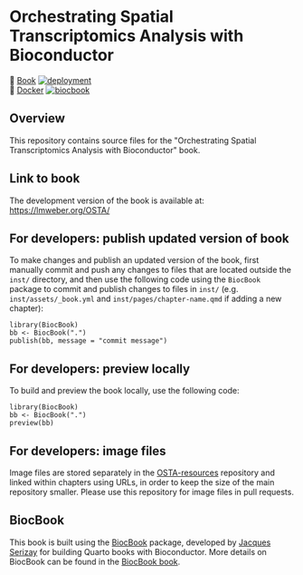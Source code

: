 # Orchestrating Spatial Transcriptomics Analysis with Bioconductor

📖 [Book](https://lmweber.github.io/OSTA/devel) [![deployment](https://img.shields.io/github/actions/workflow/status/lmweber/OSTA/pages/pages-build-deployment?label=Book%20deployment)](https://github.com/lmweber/OSTA/actions/workflows/pages/pages-build-deployment)  
🐳 [Docker](https://github.com/lmweber/OSTA/pkgs/container/OSTA) [![biocbook](https://img.shields.io/github/actions/workflow/status/lmweber/OSTA/biocbook.yml?label=Docker%20image)](https://github.com/lmweber/OSTA/actions/workflows/biocbook.yml)


## Overview

This repository contains source files for the "Orchestrating Spatial Transcriptomics Analysis with Bioconductor" book.


## Link to book

The development version of the book is available at: https://lmweber.org/OSTA/


## For developers: publish updated version of book

To make changes and publish an updated version of the book, first manually commit and push any changes to files that are located outside the `inst/` directory, and then use the following code using the `BiocBook` package to commit and publish changes to files in `inst/` (e.g. `inst/assets/_book.yml` and `inst/pages/chapter-name.qmd` if adding a new chapter):

```
library(BiocBook)
bb <- BiocBook(".")
publish(bb, message = "commit message")
```


## For developers: preview locally

To build and preview the book locally, use the following code:

```
library(BiocBook)
bb <- BiocBook(".")
preview(bb)
```


## For developers: image files

Image files are stored separately in the [OSTA-resources](https://github.com/lmweber/OSTA-resources) repository and linked within chapters using URLs, in order to keep the size of the main repository smaller. Please use this repository for image files in pull requests.


## BiocBook

This book is built using the [BiocBook](https://github.com/js2264/BiocBook) package, developed by [Jacques Serizay](https://jserizay.com/) for building Quarto books with Bioconductor. More details on BiocBook can be found in the [BiocBook book](https://jserizay.com/BiocBookDemo/devel/).
